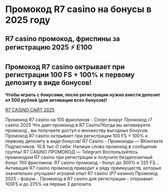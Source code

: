 # Промокод R7 casino на бонусы в 2025 году

## R7 casino промокод, фриспины за регистрацию 2025 ⚡️ E100
## Промокод R7 casino октрывает при регистрации 100 FS + 100% к первому депозиту в виде бонусов!

**Чтобы играть с бонусами, после регистрации нужно внести депозит от 500 рублей (для активации всех бонусов)!**

[R7 CASINO САЙТ 2025](https://linkcasino.ru/r7_casino)


Промокод R7 casino на 100 фриспинов - Спорт вокруг
Промокод r7 casino 2025 Что дает промокод в R7 Casino?Когда вы активируете промокод , вы получаете доступ к множеству выгодных бонусов.
Промокод R7 casino октрывает при регистрации 100 FS + 100% к первому депозиту в виде бонусов!
R7 Casino - Промокоды — ВКонтакте
Подписчиков: 10,8 тыс.О себе: Напиши слово промокод в сообщение группы!
R7 CASINO ПРОМОКОД — Telegram
Воспользуйтесь промокодом R7 casino при регистрации и получите бездепозитный бонус 100 фриспинов.
R7 casino промокод - бонус до 300% и 325 FS...
Активация R7 casino промокод приводит к ряду преимуществ, которые значительно улучшают игровой опыт
R7 casino (Р7 казино) Промокод 2025 - форум...
Промокод в R7 casino для регистрации - открывает 100FS и до 275% на первые 3 депозита.
